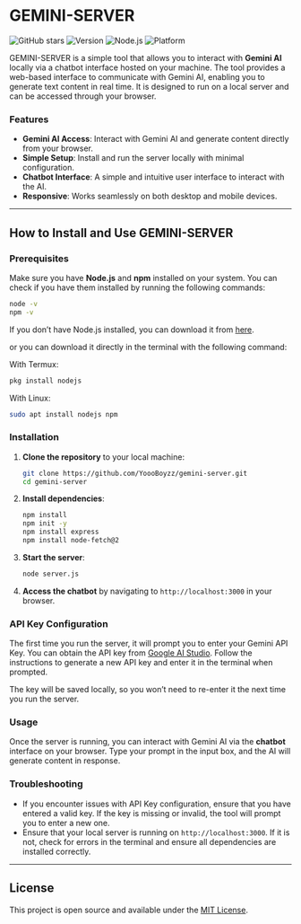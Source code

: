
# GEMINI-SERVER


![GitHub stars](https://img.shields.io/github/stars/wanzxploit/GEMINI-SERVER?style=social)
![Version](https://img.shields.io/badge/version-1.0-brightgreen)
![Node.js](https://img.shields.io/badge/node.js-16%2B-blue)
![Platform](https://img.shields.io/badge/platform-linux%20%7C%20termux-lightgrey)

GEMINI-SERVER is a simple tool that allows you to interact with **Gemini AI** locally via a chatbot interface hosted on your machine. The tool provides a web-based interface to communicate with Gemini AI, enabling you to generate text content in real time. It is designed to run on a local server and can be accessed through your browser.

### Features

- **Gemini AI Access**: Interact with Gemini AI and generate content directly from your browser.
- **Simple Setup**: Install and run the server locally with minimal configuration.
- **Chatbot Interface**: A simple and intuitive user interface to interact with the AI.
- **Responsive**: Works seamlessly on both desktop and mobile devices.

---

## How to Install and Use GEMINI-SERVER

### Prerequisites

Make sure you have **Node.js** and **npm** installed on your system. You can check if you have them installed by running the following commands:

```bash
node -v
npm -v
```

If you don’t have Node.js installed, you can download it from [here](https://nodejs.org/).

or you can download it directly in the terminal with the following command:

With Termux:

```bash
pkg install nodejs
```
With Linux:

```bash
sudo apt install nodejs npm
```

### Installation

1. **Clone the repository** to your local machine:

    ```bash
    git clone https://github.com/YoooBoyzz/gemini-server.git
    cd gemini-server
    ```

2. **Install dependencies**:

    ```bash
    npm install
    npm init -y
    npm install express
    npm install node-fetch@2
    ```

3. **Start the server**:

    ```bash
    node server.js
    ```

4. **Access the chatbot** by navigating to `http://localhost:3000` in your browser.

### API Key Configuration

The first time you run the server, it will prompt you to enter your Gemini API Key. You can obtain the API key from [Google AI Studio](https://aistudio.google.com/app/apikey). Follow the instructions to generate a new API key and enter it in the terminal when prompted.

The key will be saved locally, so you won’t need to re-enter it the next time you run the server.

### Usage

Once the server is running, you can interact with Gemini AI via the **chatbot** interface on your browser. Type your prompt in the input box, and the AI will generate content in response.

### Troubleshooting

- If you encounter issues with API Key configuration, ensure that you have entered a valid key. If the key is missing or invalid, the tool will prompt you to enter a new one.
- Ensure that your local server is running on `http://localhost:3000`. If it is not, check for errors in the terminal and ensure all dependencies are installed correctly.

---

## License

This project is open source and available under the [MIT License](LICENSE).
